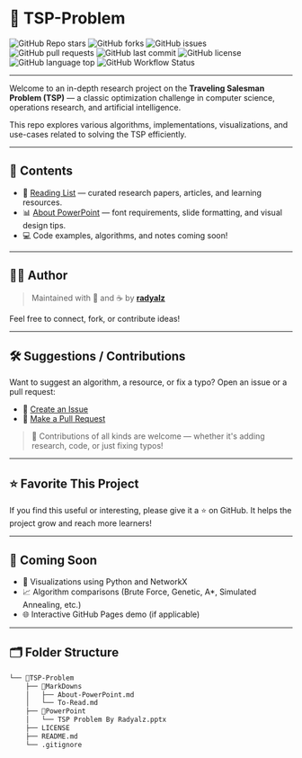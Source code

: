 # 🧭 TSP-Problem

![GitHub Repo stars](https://img.shields.io/github/stars/radyalz/TSP-Problem?style=social)
![GitHub forks](https://img.shields.io/github/forks/radyalz/TSP-Problem?style=social)
![GitHub issues](https://img.shields.io/github/issues/radyalz/TSP-Problem)
![GitHub pull requests](https://img.shields.io/github/issues-pr/radyalz/TSP-Problem)
![GitHub last commit](https://img.shields.io/github/last-commit/radyalz/TSP-Problem)
![GitHub license](https://img.shields.io/github/license/radyalz/TSP-Problem)
![GitHub language top](https://img.shields.io/github/languages/top/radyalz/TSP-Problem)
![GitHub Workflow Status](https://img.shields.io/github/actions/workflow/status/radyalz/TSP-Problem/ci.yml?label=CI&logo=github)

---

Welcome to an in-depth research project on the **Traveling Salesman Problem (TSP)** — a classic optimization challenge in computer science, operations research, and artificial intelligence.

This repo explores various algorithms, implementations, visualizations, and use-cases related to solving the TSP efficiently.

---

## 🧾 Contents

- 📖 [Reading List](./MarkDowns/To-Read.md) — curated research papers, articles, and learning resources.
- 📊 [About PowerPoint](./MarkDowns/About-PowerPoint.md) — font requirements, slide formatting, and visual design tips.
- 💻 Code examples, algorithms, and notes coming soon!

---

## 🧑‍💼 Author

> Maintained with 🧠 and ☕ by **[radyalz](https://github.com/radyalz)**

Feel free to connect, fork, or contribute ideas!

---

## 🛠 Suggestions / Contributions

Want to suggest an algorithm, a resource, or fix a typo? Open an issue or a pull request:

- 🔧 [Create an Issue](https://github.com/radyalz/TSP-Problem/issues)
- 🔄 [Make a Pull Request](https://github.com/radyalz/TSP-Problem/pulls)

> 🙌 Contributions of all kinds are welcome — whether it's adding research, code, or just fixing typos!

---

## ⭐️ Favorite This Project

If you find this useful or interesting, please give it a ⭐️ on GitHub. It helps the project grow and reach more learners!

---

## 🧪 Coming Soon

- 🧠 Visualizations using Python and NetworkX
- 📈 Algorithm comparisons (Brute Force, Genetic, A\*, Simulated Annealing, etc.)
- 🌐 Interactive GitHub Pages demo (if applicable)

---

## 🗂 Folder Structure

```bash
└── 📁TSP-Problem
    ├── 📁MarkDowns
    │   ├── About-PowerPoint.md
    │   └── To-Read.md
    ├── 📁PowerPoint
    │   └── TSP Problem By Radyalz.pptx
    ├── LICENSE
    ├── README.md
    └── .gitignore
```
